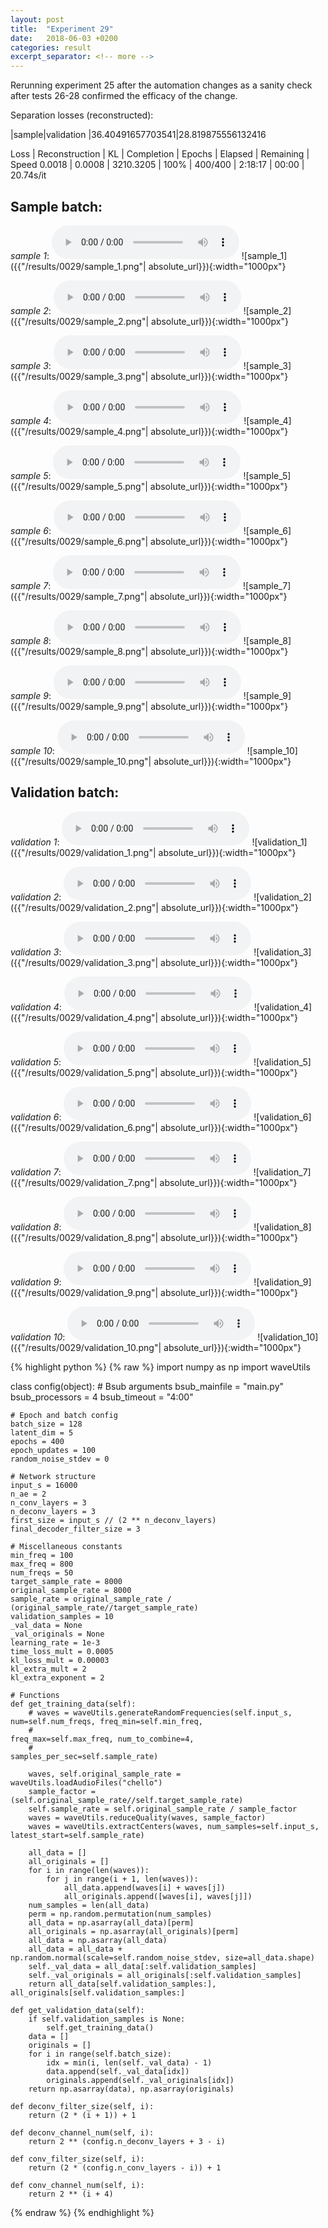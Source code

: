 ```yaml
---
layout: post
title:  "Experiment 29"
date:   2018-06-03 +0200
categories: result
excerpt_separator: <!-- more -->
---
```

Rerunning experiment 25 after the automation changes as a sanity check after tests 26-28 confirmed the efficacy of the change.

Separation losses (reconstructed):

|sample|validation
|36.40491657703541|28.819875556132416

Loss | Reconstruction | KL | Completion | Epochs | Elapsed | Remaining | Speed
0.0018 | 0.0008 | 3210.3205 | 100% | 400/400 | 2:18:17 | 00:00 | 20.74s/it<!-- more -->

## **Sample batch**:
_sample 1_:
<audio src="/ResultsOverview/results/0029/sample_1.wav" controls preload></audio>
![sample_1]({{"/results/0029/sample_1.png"| absolute_url}}){:width="1000px"}

_sample 2_:
<audio src="/ResultsOverview/results/0029/sample_2.wav" controls preload></audio>
![sample_2]({{"/results/0029/sample_2.png"| absolute_url}}){:width="1000px"}

_sample 3_:
<audio src="/ResultsOverview/results/0029/sample_3.wav" controls preload></audio>
![sample_3]({{"/results/0029/sample_3.png"| absolute_url}}){:width="1000px"}

_sample 4_:
<audio src="/ResultsOverview/results/0029/sample_4.wav" controls preload></audio>
![sample_4]({{"/results/0029/sample_4.png"| absolute_url}}){:width="1000px"}

_sample 5_:
<audio src="/ResultsOverview/results/0029/sample_5.wav" controls preload></audio>
![sample_5]({{"/results/0029/sample_5.png"| absolute_url}}){:width="1000px"}

_sample 6_:
<audio src="/ResultsOverview/results/0029/sample_6.wav" controls preload></audio>
![sample_6]({{"/results/0029/sample_6.png"| absolute_url}}){:width="1000px"}

_sample 7_:
<audio src="/ResultsOverview/results/0029/sample_7.wav" controls preload></audio>
![sample_7]({{"/results/0029/sample_7.png"| absolute_url}}){:width="1000px"}

_sample 8_:
<audio src="/ResultsOverview/results/0029/sample_8.wav" controls preload></audio>
![sample_8]({{"/results/0029/sample_8.png"| absolute_url}}){:width="1000px"}

_sample 9_:
<audio src="/ResultsOverview/results/0029/sample_9.wav" controls preload></audio>
![sample_9]({{"/results/0029/sample_9.png"| absolute_url}}){:width="1000px"}

_sample 10_:
<audio src="/ResultsOverview/results/0029/sample_10.wav" controls preload></audio>
![sample_10]({{"/results/0029/sample_10.png"| absolute_url}}){:width="1000px"}

## **Validation batch**:
_validation 1_:
<audio src="/ResultsOverview/results/0029/validation_1.wav" controls preload></audio>
![validation_1]({{"/results/0029/validation_1.png"| absolute_url}}){:width="1000px"}

_validation 2_:
<audio src="/ResultsOverview/results/0029/validation_2.wav" controls preload></audio>
![validation_2]({{"/results/0029/validation_2.png"| absolute_url}}){:width="1000px"}

_validation 3_:
<audio src="/ResultsOverview/results/0029/validation_3.wav" controls preload></audio>
![validation_3]({{"/results/0029/validation_3.png"| absolute_url}}){:width="1000px"}

_validation 4_:
<audio src="/ResultsOverview/results/0029/validation_4.wav" controls preload></audio>
![validation_4]({{"/results/0029/validation_4.png"| absolute_url}}){:width="1000px"}

_validation 5_:
<audio src="/ResultsOverview/results/0029/validation_5.wav" controls preload></audio>
![validation_5]({{"/results/0029/validation_5.png"| absolute_url}}){:width="1000px"}

_validation 6_:
<audio src="/ResultsOverview/results/0029/validation_6.wav" controls preload></audio>
![validation_6]({{"/results/0029/validation_6.png"| absolute_url}}){:width="1000px"}

_validation 7_:
<audio src="/ResultsOverview/results/0029/validation_7.wav" controls preload></audio>
![validation_7]({{"/results/0029/validation_7.png"| absolute_url}}){:width="1000px"}

_validation 8_:
<audio src="/ResultsOverview/results/0029/validation_8.wav" controls preload></audio>
![validation_8]({{"/results/0029/validation_8.png"| absolute_url}}){:width="1000px"}

_validation 9_:
<audio src="/ResultsOverview/results/0029/validation_9.wav" controls preload></audio>
![validation_9]({{"/results/0029/validation_9.png"| absolute_url}}){:width="1000px"}

_validation 10_:
<audio src="/ResultsOverview/results/0029/validation_10.wav" controls preload></audio>
![validation_10]({{"/results/0029/validation_10.png"| absolute_url}}){:width="1000px"}


{% highlight python %}
{% raw %}
import numpy as np
import waveUtils


class config(object):
	# Bsub arguments
	bsub_mainfile = "main.py"
	bsub_processors = 4
	bsub_timeout = "4:00"

	# Epoch and batch config
	batch_size = 128
	latent_dim = 5
	epochs = 400
	epoch_updates = 100
	random_noise_stdev = 0

	# Network structure
	input_s = 16000
	n_ae = 2
	n_conv_layers = 3
	n_deconv_layers = 3
	first_size = input_s // (2 ** n_deconv_layers)
	final_decoder_filter_size = 3

	# Miscellaneous constants
	min_freq = 100
	max_freq = 800
	num_freqs = 50
	target_sample_rate = 8000
	original_sample_rate = 8000
	sample_rate = original_sample_rate / (original_sample_rate//target_sample_rate)
	validation_samples = 10
	_val_data = None
	_val_originals = None
	learning_rate = 1e-3
	time_loss_mult = 0.0005
	kl_loss_mult = 0.00003
	kl_extra_mult = 2
	kl_extra_exponent = 2

	# Functions
	def get_training_data(self):
		# waves = waveUtils.generateRandomFrequencies(self.input_s, num=self.num_freqs, freq_min=self.min_freq,
		#                                            freq_max=self.max_freq, num_to_combine=4,
		#                                            samples_per_sec=self.sample_rate)

		waves, self.original_sample_rate = waveUtils.loadAudioFiles("chello")
		sample_factor = (self.original_sample_rate//self.target_sample_rate)
		self.sample_rate = self.original_sample_rate / sample_factor
		waves = waveUtils.reduceQuality(waves, sample_factor)
		waves = waveUtils.extractCenters(waves, num_samples=self.input_s, latest_start=self.sample_rate)

		all_data = []
		all_originals = []
		for i in range(len(waves)):
			for j in range(i + 1, len(waves)):
				all_data.append(waves[i] + waves[j])
				all_originals.append([waves[i], waves[j]])
		num_samples = len(all_data)
		perm = np.random.permutation(num_samples)
		all_data = np.asarray(all_data)[perm]
		all_originals = np.asarray(all_originals)[perm]
		all_data = np.asarray(all_data)
		all_data = all_data + np.random.normal(scale=self.random_noise_stdev, size=all_data.shape)
		self._val_data = all_data[:self.validation_samples]
		self._val_originals = all_originals[:self.validation_samples]
		return all_data[self.validation_samples:], all_originals[self.validation_samples:]

	def get_validation_data(self):
		if self.validation_samples is None:
			self.get_training_data()
		data = []
		originals = []
		for i in range(self.batch_size):
			idx = min(i, len(self._val_data) - 1)
			data.append(self._val_data[idx])
			originals.append(self._val_originals[idx])
		return np.asarray(data), np.asarray(originals)

	def deconv_filter_size(self, i):
		return (2 * (i + 1)) + 1

	def deconv_channel_num(self, i):
		return 2 ** (config.n_deconv_layers + 3 - i)

	def conv_filter_size(self, i):
		return (2 * (config.n_conv_layers - i)) + 1

	def conv_channel_num(self, i):
		return 2 ** (i + 4)

{% endraw %}
{% endhighlight %}
